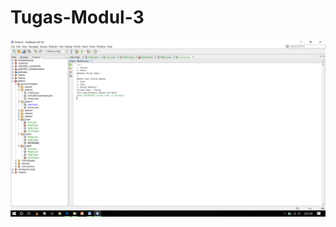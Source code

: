 # Tugas-Modul-3
![alt text](https://github.com/DimasAfifRehardendi/Tugas-Modul-3/blob/master/Screenshot%20(133).png)
